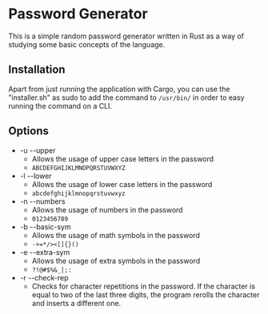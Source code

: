 # Password Generator

This is a simple random password generator written in Rust as a way of studying some basic concepts of the language.

## Installation

Apart from just running the application with Cargo, you can use the "installer.sh" as sudo to add the command
to `/usr/bin/` in order to easy running the command
on a CLI.

## Options

* -u    --upper
  * Allows the usage of upper case letters in the password
  * `ABCDEFGHIJKLMNOPQRSTUVWXYZ`
* -l    --lower
  * Allows the usage of lower case letters in the password
  * `abcdefghijklmnopqrstuvwxyz`
* -n    --numbers
  * Allows the usage of numbers in the password
  * `0123456789`
* -b    --basic-sym
  * Allows the usage of math symbols in the password
  * `-+=*/><[]{}()`
* -e    --extra-sym
  * Allows the usage of extra symbols in the password
  * `?!@#$%&_|;:`
* -r    --check-rep
  * Checks for character repetitions in the password. If the character is equal to two of the last three digits,
    the program rerolls the character and inserts a different one.
